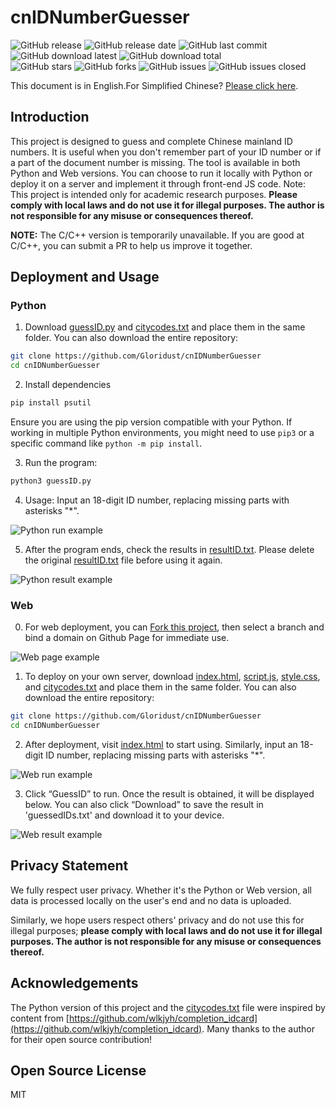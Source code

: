 
# cnIDNumberGuesser

![GitHub release](https://img.shields.io/github/v/release/Gloridust/cnIDNumberGuesser?style=flat-square)
![GitHub release date](https://img.shields.io/github/release-date/Gloridust/cnIDNumberGuesser?style=flat-square)
![GitHub last commit](https://img.shields.io/github/last-commit/Gloridust/cnIDNumberGuesser?style=flat-square)
![GitHub download latest](https://img.shields.io/github/downloads/Gloridust/cnIDNumberGuesser/latest/total?style=flat-square)
![GitHub download total](https://img.shields.io/github/downloads/Gloridust/cnIDNumberGuesser/total?style=flat-square)  
![GitHub stars](https://img.shields.io/github/stars/Gloridust/cnIDNumberGuesser?style=flat-square)
![GitHub forks](https://img.shields.io/github/forks/Gloridust/cnIDNumberGuesser?style=flat-square)
![GitHub issues](https://img.shields.io/github/issues/Gloridust/cnIDNumberGuesser?style=flat-square)
![GitHub issues closed](https://img.shields.io/github/issues-closed/Gloridust/cnIDNumberGuesser?style=flat-square)  

This document is in English.For Simplified Chinese? [Please click here](readme.md).

## Introduction

This project is designed to guess and complete Chinese mainland ID numbers. It is useful when you don't remember part of your ID number or if a part of the document number is missing. The tool is available in both Python and Web versions. You can choose to run it locally with Python or deploy it on a server and implement it through front-end JS code. Note: This project is intended only for academic research purposes. **Please comply with local laws and do not use it for illegal purposes. The author is not responsible for any misuse or consequences thereof.**

**NOTE:** The C/C++ version is temporarily unavailable. If you are good at C/C++, you can submit a PR to help us improve it together.

## Deployment and Usage

### Python

1. Download [guessID.py](guessID.py) and [citycodes.txt](citycodes.txt) and place them in the same folder. You can also download the entire repository:

```bash
git clone https://github.com/Gloridust/cnIDNumberGuesser
cd cnIDNumberGuesser
```

2. Install dependencies

```python
pip install psutil
```

Ensure you are using the pip version compatible with your Python. If working in multiple Python environments, you might need to use `pip3` or a specific command like `python -m pip install`.

3. Run the program:

```python
python3 guessID.py
```

4. Usage: Input an 18-digit ID number, replacing missing parts with asterisks "*".

![Python run example](./readme_src/run_py.png)

5. After the program ends, check the results in [resultID.txt](resultID.txt). Please delete the original [resultID.txt](resultID.txt) file before using it again.

![Python result example](./readme_src/result_py.png)

### Web

0. For web deployment, you can [Fork this project](https://github.com/Gloridust/cnIDNumberGuesser/fork), then select a branch and bind a domain on Github Page for immediate use.

![Web page example](./readme_src/page.png)

1. To deploy on your own server, download [index.html](index.html), [script.js](script.js), [style.css](style.css), and [citycodes.txt](citycodes.txt) and place them in the same folder. You can also download the entire repository:

```bash
git clone https://github.com/Gloridust/cnIDNumberGuesser
cd cnIDNumberGuesser
```

2. After deployment, visit [index.html](index.html) to start using. Similarly, input an 18-digit ID number, replacing missing parts with asterisks "*".

![Web run example](./readme_src/run_web.png)

3. Click “GuessID” to run. Once the result is obtained, it will be displayed below. You can also click “Download” to save the result in 'guessedIDs.txt' and download it to your device.

![Web result example](./readme_src/result_web.png)

## Privacy Statement

We fully respect user privacy. Whether it's the Python or Web version, all data is processed locally on the user's end and no data is uploaded.

Similarly, we hope users respect others' privacy and do not use this for illegal purposes; **please comply with local laws and do not use it for illegal purposes. The author is not responsible for any misuse or consequences thereof.**

## Acknowledgements

The Python version of this project and the [citycodes.txt](citycodes.txt) file were inspired by content from [https://github.com/wlkjyh/completion_idcard](https://github.com/wlkjyh/completion_idcard). Many thanks to the author for their open source contribution!

## Open Source License

MIT
